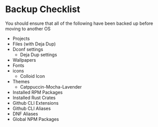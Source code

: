 # Backup Checklist

You should ensure that all of the following have been backed up before moving to another OS

- Projects
- Files (with Deja Dup)
- Dconf settings
  - Deja Dup settings
- Wallpapers
- Fonts
- icons
  - Colloid Icon
- Themes
  - Catppuccin-Mocha-Lavender
- Installed RPM Packages
- Installed Rust Crates
- Github CLI Extensions
- Github CLI Aliases
- DNF Aliases
- Global NPM Packages

